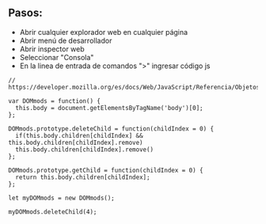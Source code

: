 ## Pasos:

* Abrir cualquier explorador web en cualquier página
* Abrir menú de desarrollador
* Abrir inspector web
* Seleccionar "Consola"
* En la linea de entrada de comandos ">" ingresar código js

```
// https://developer.mozilla.org/es/docs/Web/JavaScript/Referencia/Objetos_globales/Object/prototype

var DOMmods = function() {
  this.body = document.getElementsByTagName('body')[0];
};

DOMmods.prototype.deleteChild = function(childIndex = 0) {
  if(this.body.children[childIndex] && this.body.children[childIndex].remove)
  this.body.children[childIndex].remove()
};

DOMmods.prototype.getChild = function(childIndex = 0) {
  return this.body.children[childIndex];
};

let myDOMmods = new DOMmods();

myDOMmods.deleteChild(4);
```
